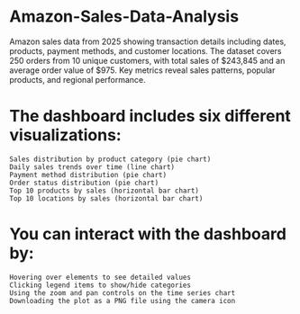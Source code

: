 # Amazon-Sales-Data-Analysis
Amazon sales data from 2025 showing transaction details including dates, products, payment methods, and customer locations. The dataset covers 250 orders from 10 unique customers, with total sales of $243,845 and an average order value of $975. Key metrics reveal sales patterns, popular products, and regional performance.
# The dashboard includes six different visualizations:

    Sales distribution by product category (pie chart)
    Daily sales trends over time (line chart)
    Payment method distribution (pie chart)
    Order status distribution (pie chart)
    Top 10 products by sales (horizontal bar chart)
    Top 10 locations by sales (horizontal bar chart)

# You can interact with the dashboard by:

    Hovering over elements to see detailed values
    Clicking legend items to show/hide categories
    Using the zoom and pan controls on the time series chart
    Downloading the plot as a PNG file using the camera icon

